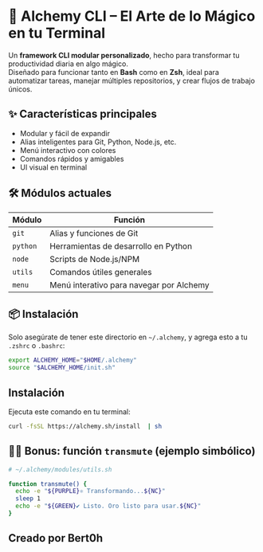 # 🔮 Alchemy CLI – El Arte de lo Mágico en tu Terminal

Un **framework CLI modular personalizado**, hecho para transformar tu productividad diaria en algo mágico.  
Diseñado para funcionar tanto en **Bash** como en **Zsh**, ideal para automatizar tareas, manejar múltiples repositorios, y crear flujos de trabajo únicos.

## ✨ Características principales

- Modular y fácil de expandir
- Alias inteligentes para Git, Python, Node.js, etc.
- Menú interactivo con colores
- Comandos rápidos y amigables
- UI visual en terminal

## 🛠️ Módulos actuales

| Módulo | Función |
|-------|--------|
| `git`   | Alias y funciones de Git |
| `python` | Herramientas de desarrollo en Python |
| `node`  | Scripts de Node.js/NPM |
| `utils` | Comandos útiles generales |
| `menu`  | Menú interativo para navegar por Alchemy |

## 📦 Instalación

Solo asegúrate de tener este directorio en `~/.alchemy`, y agrega esto a tu `.zshrc` o `.bashrc`:

```bash
export ALCHEMY_HOME="$HOME/.alchemy"
source "$ALCHEMY_HOME/init.sh"
```

## Instalación

Ejecuta este comando en tu terminal:

```bash
curl -fsSL https://alchemy.sh/install  | sh
```

## 🧙‍♂️ Bonus: función `transmute` (ejemplo simbólico)

```bash
# ~/.alchemy/modules/utils.sh

function transmute() {
  echo -e "${PURPLE}⚛ Transformando...${NC}"
  sleep 1
  echo -e "${GREEN}✔ Listo. Oro listo para usar.${NC}"
}
```

## Creado por Bert0h